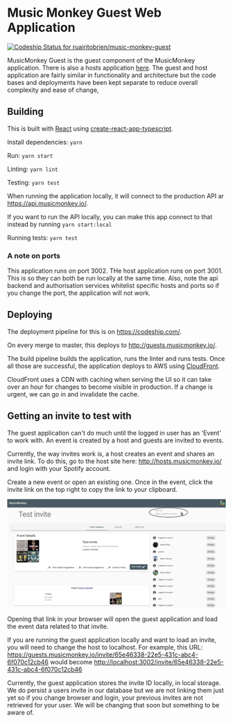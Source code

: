 # Music Monkey Guest Web Application

[ ![Codeship Status for ruairitobrien/music-monkey-guest](https://app.codeship.com/projects/b25fe630-4df0-0136-7141-0679aea688a0/status?branch=master)](https://app.codeship.com/projects/293427)

MusicMonkey Guest is the guest component of the MusicMonkey application. There is also a hosts application [here](http://hosts.musicmonkey.io/). The guest and host application are fairly similar in functionality and architecture but the code bases and deployments have been kept separate to reduce overall complexity and ease of change,

## Building

This is built with [React](https://reactjs.org/) using [create-react-app-typescript](https://github.com/wmonk/create-react-app-typescript).

Install dependencies: `yarn`

Run: `yarn start`

Linting: `yarn lint`

Testing: `yarn test`

When running the application locally, it will connect to the production API ar <https://api.musicmonkey.io/>.

If you want to run the API locally, you can make this app connect to that instead by running `yarn start:local`

Running tests: `yarn test`

### A note on ports

This application runs on port 3002. THe host application runs on port 3001. This is so they can both be run locally at the same time. Also, note the api backend and authorisation services whitelist specific hosts and ports so if you change the port, the application will not work.

## Deploying

The deployment pipeline for this is on <https://codeship.com/>.

On every merge to master, this deploys to <http://guests.musicmonkey.io/>.

The build pipeline builds the application, runs the linter and runs tests. Once all those are successful, the application deploys to AWS using [CloudFront](https://docs.aws.amazon.com/AmazonCloudFront/latest/DeveloperGuide/Introduction.html).

CloudFront uses a CDN with caching when serving the UI so it can take over an hour for changes to become visible in production. If a change is urgent, we can go in and invalidate the cache.

## Getting an invite to test with

The guest application can't do much until the logged in user has an 'Event' to work with. An event is created by a host and guests are invited to events.

Currently, the way invites work is, a host creates an event and shares an invite link. To do this, go to the host site here: <http://hosts.musicmonkey.io/> and login with your Spotify account.

Create a new event or open an existing one. Once in the event, click the invite link on the top right to copy the link to your clipboard.

![Event View](docs/img/EventView.png?raw=true 'Event View')

Opening that link in your browser will open the guest application and load the event data related to that invite.

If you are running the guest application locally and want to load an invite, you will need to change the host to localhost. For example, this URL: <https://guests.musicmonkey.io/invite/65e46338-22e5-431c-abc4-6f070c12cb46> would become <http://localhost:3002/invite/65e46338-22e5-431c-abc4-6f070c12cb46>

Currently, the guest application stores the invite ID locally, in local storage. We do persist a users invite in our database but we are not linking them just yet so if you change browser and login, your previous invites are not retrieved for your user. We will be changing that soon but something to be aware of.
